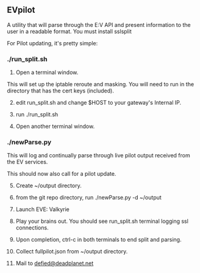 ## EVpilot

A utility that will parse through the E:V API and present information to the user in a readable format.
You must install sslsplit

For Pilot updating, it's pretty simple:

### ./run_split.sh 
1) Open a terminal window.

This will set up the iptable reroute and masking. You will need to run in the directory that has the cert keys (included).

2) edit run_split.sh and change $HOST to your gateway's Internal IP.

3) run ./run_split.sh

4) Open another terminal window.

### ./newParse.py

This will log and continually parse through live pilot output received from the EV services.

This should now also call for a pilot update.

5) Create ~/output directory.

6) from the git repo directory, run ./newParse.py -d ~/output

7) Launch EVE: Valkyrie

8) Play your brains out. You should see run_split.sh terminal logging ssl connections.

9) Upon completion, ctrl-c in both terminals to end split and parsing.

10) Collect fullpilot.json from ~/output directory.

11) Mail to defied@deadplanet.net
